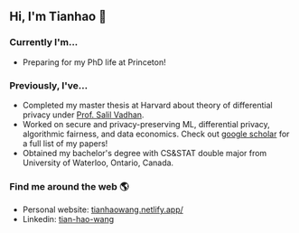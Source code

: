 ## Hi, I'm Tianhao 👋

### Currently I'm...
- Preparing for my PhD life at Princeton!

### Previously, I've...
- Completed my master thesis at Harvard about theory of differential privacy under [Prof. Salil Vadhan](https://salil.seas.harvard.edu/). 
- Worked on secure and privacy-preserving ML, differential privacy, algorithmic fairness, and data economics. Check out [google scholar](https://scholar.google.com/citations?user=nvQOtgkAAAAJ&hl=en) for a full list of my papers!
- Obtained my bachelor's degree with CS&STAT double major from University of Waterloo, Ontario, Canada. 

### Find me around the web 🌎
- Personal website: [tianhaowang.netlify.app/](https://tianhaowang.netlify.app/)
- Linkedin: [tian-hao-wang](https://www.linkedin.com/in/tian-hao-wang/)


